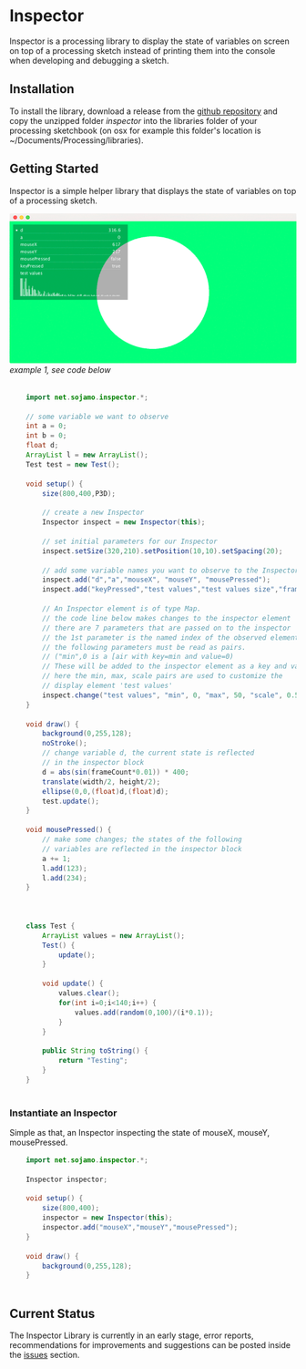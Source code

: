 
# Inspector



Inspector is a processing library to display the state of variables on screen on top of a processing sketch instead of printing them into the console when developing and debugging a sketch.

## Installation

To install the library, download a release from the [github repository](https://github.com/sojamo/inspector/releases) and copy the unzipped folder _inspector_ into the libraries folder of your processing sketchbook (on osx for example this folder's location is ~/Documents/Processing/libraries).


## Getting Started

Inspector is a simple helper library that displays the state of variables on top of a processing sketch.

![example 1](resources/images/inspector-screenshot-1.png)
_example 1, see code below_


```java

	import net.sojamo.inspector.*;

	// some variable we want to observe
	int a = 0;
	int b = 0;
	float d;
	ArrayList l = new ArrayList();
	Test test = new Test();

	void setup() {
		size(800,400,P3D);
		
		// create a new Inspector
		Inspector inspect = new Inspector(this);
		
		// set initial parameters for our Inspector
		inspect.setSize(320,210).setPosition(10,10).setSpacing(20);
		
		// add some variable names you want to observe to the Inspector
		inspect.add("d","a","mouseX", "mouseY", "mousePressed");
		inspect.add("keyPressed","test values","test values size","frameCount");
	  
		// An Inspector element is of type Map.
		// the code line below makes changes to the inspector element 'test values' 
		// there are 7 parameters that are passed on to the inspector
		// the 1st parameter is the named index of the observed element
		// the following parameters must be read as pairs.
		// ("min",0 is a [air with key=min and value=0)
		// These will be added to the inspector element as a key and value
		// here the min, max, scale pairs are used to customize the 
		// display element 'test values'
		inspect.change("test values", "min", 0, "max", 50, "scale", 0.5);
	}

	void draw() {
		background(0,255,128);
		noStroke();
		// change variable d, the current state is reflected 
		// in the inspector block
		d = abs(sin(frameCount*0.01)) * 400;
		translate(width/2, height/2);
		ellipse(0,0,(float)d,(float)d);
		test.update();  
	}

	void mousePressed() {
		// make some changes; the states of the following
		// variables are reflected in the inspector block
		a += 1;
		l.add(123);
		l.add(234);
	}



	class Test {
		ArrayList values = new ArrayList();
		Test() {
			update();
		}
		
		void update() {
			values.clear();
			for(int i=0;i<140;i++) {
				values.add(random(0,100)/(i*0.1));
			}
		}
		
		public String toString() {
			return "Testing";
		}
	}
	
```

### Instantiate an Inspector

Simple as that, an Inspector inspecting the state of mouseX, mouseY, mousePressed.

```java
	import net.sojamo.inspector.*;
	
	Inspector inspector;
	
	void setup() {
		size(800,400);
		inspector = new Inspector(this);
		inspector.add("mouseX","mouseY","mousePressed");
	}
	
	void draw() {
		background(0,255,128);
	}
	
```


## Current Status

The Inspector Library is currently in an early stage, error reports, recommendations for improvements and suggestions can be posted inside the [issues](https://github.com/sojamo/inspector/issues) section.


